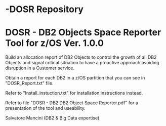 # -DOSR Repository
#  DOSR - DB2 Objects Space Reporter Tool for z/OS Ver. 1.0.0

Build an allocation report of DB2 Objects to control the growth of all DB2 Objects and signal critical situation to have a
proactive approach avoiding disruption in a Customer service.

Obtain a report for each DB2 in a z/OS partition that you can see in "DOSR_Report.txt" file.

Refer to "Install_instuction.txt" for installation instructions instead.

Refer to file "DOSR - DB2 DB2 Object Space Reporter.pdf" for a presentation of the tool and useability.

Salvatore Mancini (DB2 & Big Data expertise)
